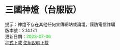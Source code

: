 # 三國神燈（台服版）
提示：神燈不存在其他任何宣傳網站或論壇，謹防電信詐騙<br>
版本號：2.14.17.1<br>
更新日期：<font color="#00dd00">2023-07-06</font><br>
[程式下載](https://pixeldrain.com/u/CvdswKdw) [使用說明下載](https://pixeldrain.com/u/rQcYUYW5)<br>
